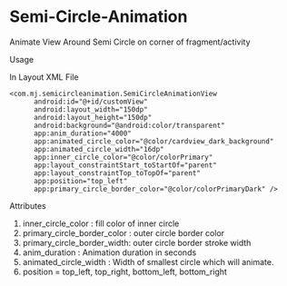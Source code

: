 # Semi-Circle-Animation
Animate View Around Semi Circle on corner of fragment/activity

Usage

In Layout XML File

    <com.mj.semicircleanimation.SemiCircleAnimationView
          android:id="@+id/customView"
          android:layout_width="150dp"
          android:layout_height="150dp"
          android:background="@android:color/transparent"
          app:anim_duration="4000"
          app:animated_circle_color="@color/cardview_dark_background"
          app:animated_circle_width="16dp"
          app:inner_circle_color="@color/colorPrimary"
          app:layout_constraintStart_toStartOf="parent"
          app:layout_constraintTop_toTopOf="parent"
          app:position="top_left"
          app:primary_circle_border_color="@color/colorPrimaryDark" />

Attributes
1. inner_circle_color : fill color of inner circle
2. primary_circle_border_color : outer circle border color
3. primary_circle_border_width: outer circle border stroke width
4. anim_duration : Animation duration in seconds
5. animated_circle_width : Width of smallest circle which will animate.
6. position = top_left, top_right, bottom_left, bottom_right








